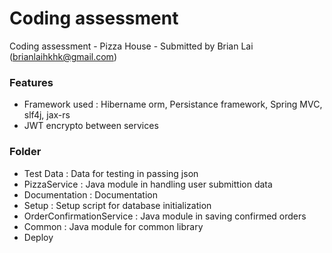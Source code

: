 # Coding assessment
Coding assessment - Pizza House - Submitted by Brian Lai (brianlaihkhk@gmail.com)

### Features

- Framework used : Hibername orm, Persistance framework, Spring MVC, slf4j, jax-rs
- JWT encrypto between services

### Folder

- Test Data : Data for testing in passing json
- PizzaService : Java module in handling user submittion data
- Documentation : Documentation
- Setup : Setup script for database initialization
- OrderConfirmationService : Java module in saving confirmed orders
- Common : Java module for common library
- Deploy